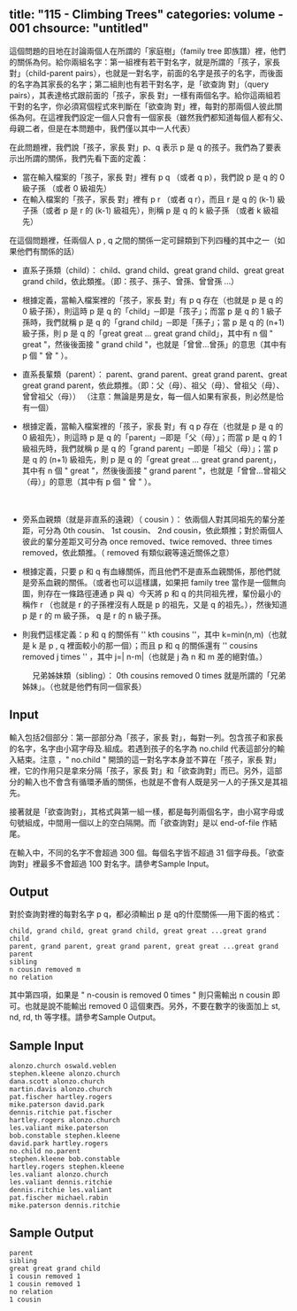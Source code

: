 title: "115 - Climbing Trees"
categories: volume - 001
chsource: "untitled"
---

這個問題的目地在討論兩個人在所謂的「家庭樹」（family tree 即族譜）裡，他們的關係為何。給你兩組名字：第一組裡有若干對名字，就是所謂的「孩子，家長 對」（child-parent pairs），也就是一對名字，前面的名字是孩子的名字，而後面的名字為其家長的名字；第二組則也有若干對名字，是「欲查詢 對」（query pairs），其表達格式跟前面的「孩子，家長 對」一樣有兩個名字。給你這兩組若干對的名字，你必須寫個程式來判斷在「欲查詢 對」裡，每對的那兩個人彼此關係為何。在這裡我們設定一個人只會有一個家長（雖然我們都知道每個人都有父、母親二者，但是在本問題中，我們僅以其中一人代表）

在此問題裡，我們說「孩子，家長 對」p、q 表示 p 是 q 的孩子。我們為了要表示出所謂的關係，我們先看下面的定義：

* 當在輸入檔案的「孩子，家長 對」裡有 p q （或者 q p），我們說 p 是 q 的 0 級子孫 （或者 0 級祖先）
* 在輸入檔案的「孩子，家長 對」裡有 p r （或者 q r），而且 r 是 q 的 (k-1) 級子孫（或者 p 是 r 的 (k-1) 級祖先），則稱 p 是 q 的 k 級子孫 （或者 k 級祖先）

在這個問題裡，任兩個人 p , q 之間的關係一定可歸類到下列四種的其中之一（如果他們有關係的話）

* 直系子孫類（child）： child、grand child、great grand child、great great grand child，依此類推。（即：孩子、孫子、曾孫、曾曾孫 ...）

* 根據定義，當輸入檔案裡的「孩子，家長 對」有 p q 存在（也就是 p 是 q 的 0 級子孫），則這時 p 是 q 的「child」─即是「孩子」；而當 p 是 q 的 1 級子孫時，我們就稱 p 是 q 的「grand child」─即是「孫子」；當 p 是 q 的 (n+1) 級子孫，則 p 是 q 的「great great ... great grand child」，其中有 n 個 " great "，然後後面接 " grand child "，也就是「曾曾...曾孫」的意思（其中有 p 個 " 曾 " ）。

* 直系長輩類（parent）： parent、grand parent、great grand parent、great great grand parent，依此類推。（即：父（母）、祖父（母）、曾祖父（母）、曾曾祖父（母））
（注意：無論是男是女，每一個人如果有家長，則必然是恰有一個）

* 根據定義，當輸入檔案裡的「孩子，家長 對」有 q p 存在（也就是 p 是 q 的 0 級祖先），則這時 p 是 q 的「parent」─即是「父（母）」；而當 p 是 q 的 1 級祖先時，我們就稱 p 是 q 的「grand parent」─即是「祖父（母）」；當 p 是 q 的 (n+1) 級祖先，則 p 是 q 的「great great ... great grand parent」，其中有 n 個 " great "，然後後面接 " grand parent "，也就是「曾曾...曾祖父（母）」的意思（其中有 p 個 " 曾 " ）。

　
* 旁系血親類（就是非直系的遠親）（ cousin ）：
依兩個人對其同祖先的輩分差距，可分為 0th cousin、 1st cousin、 2nd cousin，依此類推；對於兩個人彼此的輩分差距又可分為 once removed、twice removed、three times removed，依此類推。（ removed 有類似親等遠近關係之意）

* 根據定義，只要 p 和 q 有血緣關係，而且他們不是直系血親關係，那他們就是旁系血親的關係。（或者也可以這樣講，如果把 family tree 當作是一個無向圖，則存在一條路徑連通 p 與 q）今天將 p 和 q 的共同祖先裡，輩份最小的稱作 r （也就是 r 的子孫裡沒有人既是 p 的祖先，又是 q 的祖先。），然後知道 p 是 r 的 m 級子孫， q 是 r 的 n 級子孫。

* 則我們這樣定義：p 和 q 的關係有 '' kth cousins ''，其中 k=min(n,m)（也就是 k 是 p , q 裡面較小的那一個）；而且 p 和 q 的關係還有 '' cousins removed j times '' ，其中 j=| n-m|（也就是 j 為 n 和 m 差的絕對值。）

    　
兄弟姊妹類（sibling）： 0th cousins removed 0 times 就是所謂的「兄弟姊妹」。（也就是他們有同一個家長）

## Input ##

輸入包括2個部分：第一部部分為「孩子，家長 對」，每對一列。包含孩子和家長的名字，名字由小寫字母及.組成。若遇到孩子的名字為 no.child 代表這部分的輸入結束。注意 ，" no.child " 開頭的這一對名字本身並不算在「孩子，家長 對」裡，它的作用只是拿來分隔「孩子，家長 對」和「欲查詢對」而已。另外，這部分的輸入也不會含有循環矛盾的關係，也就是不會有人既是另一人的子孫又是其祖先。

接著就是「欲查詢對」，其格式與第一組一樣，都是每列兩個名字，由小寫字母或句號組成，中間用一個以上的空白隔開。而「欲查詢對」是以 end-of-file 作結尾。

在輸入中，不同的名字不會超過 300 個。每個名字皆不超過 31 個字母長。「欲查詢對」裡最多不會超過 100 對名字。請參考Sample Input。

## Output ##

對於查詢對裡的每對名字 p q，都必須輸出 p 是 q的什麼關係──用下面的格式：

    child, grand child, great grand child, great great ...great grand child
    parent, grand parent, great grand parent, great great ...great grand parent
    sibling
    n cousin removed m
    no relation

其中第四項，如果是 " n-cousin is removed 0 times " 則只需輸出 n cousin 即可。也就是說不能輸出 removed 0 這個東西。另外，不要在數字的後面加上 st, nd, rd, th 等字樣。請參考Sample Output。

## Sample Input ##

	alonzo.church oswald.veblen
	stephen.kleene alonzo.church
	dana.scott alonzo.church
	martin.davis alonzo.church
	pat.fischer hartley.rogers
	mike.paterson david.park
	dennis.ritchie pat.fischer
	hartley.rogers alonzo.church
	les.valiant mike.paterson
	bob.constable stephen.kleene
	david.park hartley.rogers
	no.child no.parent
	stephen.kleene bob.constable
	hartley.rogers stephen.kleene
	les.valiant alonzo.church
	les.valiant dennis.ritchie
	dennis.ritchie les.valiant
	pat.fischer michael.rabin
	mike.paterson dennis.ritchie

## Sample Output ##

	parent
	sibling
	great great grand child
	1 cousin removed 1
	1 cousin removed 1
	no relation
	1 cousin

